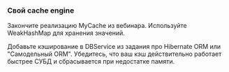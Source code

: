 ### Свой cache engine

Закончите реализацию MyCache из вебинара.
Используйте WeakHashMap для хранения значений.

Добавьте кэширование в DBService из задания про Hibernate ORM или "Самодельный ORM".
Убедитесь, что ваш кэш действительно работает быстрее СУБД и сбрасывается при недостатке памяти.